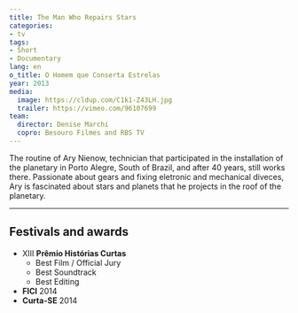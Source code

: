 ```yaml
---
title: The Man Who Repairs Stars
categories:
- tv
tags:
- Short
- Documentary
lang: en
o_title: O Homem que Conserta Estrelas
year: 2013
media:
  image: https://cldup.com/C1k1-Z43LH.jpg
  trailer: https://vimeo.com/96107699
team:
  director: Denise Marchi
  copro: Besouro Filmes and RBS TV
---
```


The routine of Ary Nienow, technician that participated in the installation of the planetary in Porto Alegre, South of Brazil, and after 40 years, still works there. Passionate about gears and fixing eletronic and mechanical diveces, Ary is fascinated about stars and planets that he projects in the roof of the planetary.

---

## Festivals and awards

* XIII **Prêmio Histórias Curtas**
  * Best Film / Official Jury
  * Best Soundtrack
  * Best Editing
* **FICI** 2014
* **Curta-SE** 2014
